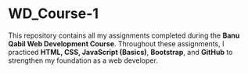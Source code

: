 # WD_Course-1
This repository contains all my assignments completed during the **Banu Qabil Web Development Course**.   Throughout these assignments, I practiced **HTML, CSS, JavaScript (Basics)**, **Bootstrap**, and **GitHub** to strengthen my foundation as a web developer.
